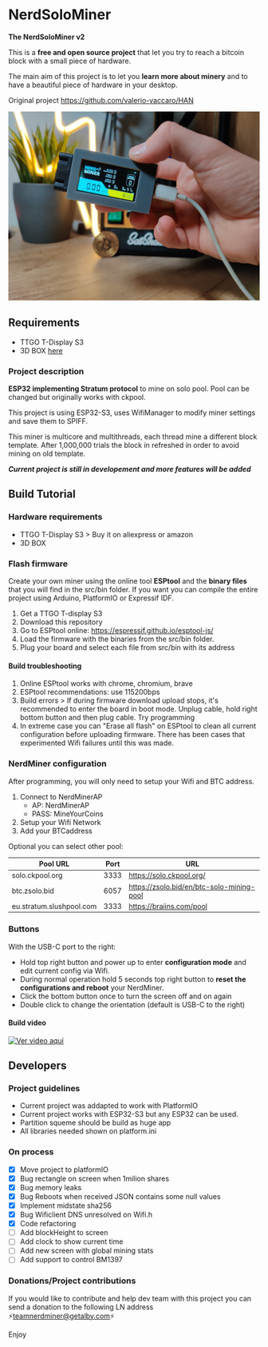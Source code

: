 # NerdSoloMiner
**The NerdSoloMiner v2**

This is a **free and open source project** that let you try to reach a bitcoin block with a small piece of hardware. 

The main aim of this project is to let you **learn more about minery** and to have a beautiful piece of hardware in your desktop.


Original project https://github.com/valerio-vaccaro/HAN

![image](images/NerdMinerv2.jpg)

## Requirements
- TTGO T-Display S3
- 3D BOX [here](3d_files/)

### Project description
**ESP32 implementing Stratum protocol** to mine on solo pool. Pool can be changed but originally works with ckpool.

This project is using ESP32-S3, uses WifiManager to modify miner settings and save them to SPIFF. 

This miner is multicore and multithreads, each thread mine a different block template. After 1,000,000 trials the block in refreshed in order to avoid mining on old template.

***Current project is still in developement and more features will be added***

## Build Tutorial
### Hardware requirements
- TTGO T-Display S3 > Buy it on aliexpress or amazon
- 3D BOX

### Flash firmware
Create your own miner using the online tool **ESPtool** and the **binary files** that you will find in the src/bin folder.
If you want you can compile the entire project using Arduino, PlatformIO or Expressif IDF.

1. Get a TTGO T-display S3
1. Download this repository
1. Go to ESPtool online: https://espressif.github.io/esptool-js/
1. Load the firmware with the binaries from the src/bin folder.
1. Plug your board and select each file from src/bin with its address 

#### Build troubleshooting
1. Online ESPtool works with chrome, chromium, brave
1. ESPtool recommendations: use 115200bps
1. Build errors > If during firmware download upload stops, it's recommended to enter the board in boot mode. Unplug cable, hold right bottom button and then plug cable. Try programming
1. In extreme case you can "Erase all flash" on ESPtool to clean all current configuration before uploading firmware. There has been cases that experimented Wifi failures until this was made. 

### NerdMiner configuration
After programming, you will only need to setup your Wifi and BTC address.

1. Connect to NerdMinerAP
    - AP:   NerdMinerAP
    - PASS: MineYourCoins
1. Setup your Wifi Network
1. Add your BTCaddress

Optional you can select other pool:

| Pool URL                 | Port | URL |
|---                       |---   |---  | 
| solo.ckpool.org          | 3333 | https://solo.ckpool.org/ |
| btc.zsolo.bid            | 6057 | https://zsolo.bid/en/btc-solo-mining-pool |
| eu.stratum.slushpool.com | 3333 | https://braiins.com/pool |

### Buttons
With the USB-C port to the right:
- Hold top right button and power up to enter **configuration mode** and edit current config via Wifi.
- During normal operation hold 5 seconds top right button to **reset the configurations and reboot** your NerdMiner. 
- Click the bottom button once to turn the screen off and on again
- Double click to change the orientation (default is USB-C to the right)

#### Build video
[![Ver video aquí](https://img.youtube.com/vi/POUT2R_opDs/0.jpg)](https://youtu.be/POUT2R_opDs)

## Developers
### Project guidelines
- Current project was addapted to work with PlatformIO
- Current project works with ESP32-S3 but any ESP32 can be used.
- Partition squeme should be build as huge app
- All libraries needed shown on platform.ini

### On process
- [x]  Move project to platformIO
- [x]  Bug rectangle on screen when 1milion shares
- [x]  Bug memory leaks
- [x]  Bug Reboots when received JSON contains some null values
- [x]  Implement midstate sha256
- [x]  Bug Wificlient DNS unresolved on Wifi.h
- [x]  Code refactoring
- [ ]  Add blockHeight to screen
- [ ]  Add clock to show current time
- [ ]  Add new screen with global mining stats
- [ ]  Add support to control BM1397

### Donations/Project contributions
If you would like to contribute and help dev team with this project you can send a donation to the following LN address ⚡teamnerdminer@getalby.com⚡

Enjoy